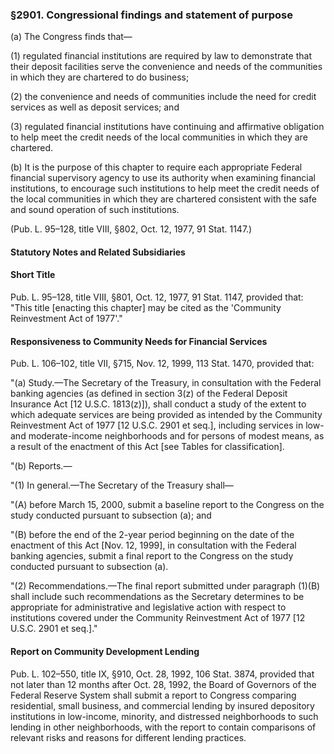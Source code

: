 ### §2901. Congressional findings and statement of purpose ###

(a) The Congress finds that—

(1) regulated financial institutions are required by law to demonstrate that their deposit facilities serve the convenience and needs of the communities in which they are chartered to do business;

(2) the convenience and needs of communities include the need for credit services as well as deposit services; and

(3) regulated financial institutions have continuing and affirmative obligation to help meet the credit needs of the local communities in which they are chartered.

(b) It is the purpose of this chapter to require each appropriate Federal financial supervisory agency to use its authority when examining financial institutions, to encourage such institutions to help meet the credit needs of the local communities in which they are chartered consistent with the safe and sound operation of such institutions.

(Pub. L. 95–128, title VIII, §802, Oct. 12, 1977, 91 Stat. 1147.)

#### **Statutory Notes and Related Subsidiaries** ####

#### Short Title ####

Pub. L. 95–128, title VIII, §801, Oct. 12, 1977, 91 Stat. 1147, provided that: "This title [enacting this chapter] may be cited as the 'Community Reinvestment Act of 1977'."

#### Responsiveness to Community Needs for Financial Services ####

Pub. L. 106–102, title VII, §715, Nov. 12, 1999, 113 Stat. 1470, provided that:

"(a) Study.—The Secretary of the Treasury, in consultation with the Federal banking agencies (as defined in section 3(z) of the Federal Deposit Insurance Act [12 U.S.C. 1813(z)]), shall conduct a study of the extent to which adequate services are being provided as intended by the Community Reinvestment Act of 1977 [12 U.S.C. 2901 et seq.], including services in low- and moderate-income neighborhoods and for persons of modest means, as a result of the enactment of this Act [see Tables for classification].

"(b) Reports.—

"(1) In general.—The Secretary of the Treasury shall—

"(A) before March 15, 2000, submit a baseline report to the Congress on the study conducted pursuant to subsection (a); and

"(B) before the end of the 2-year period beginning on the date of the enactment of this Act [Nov. 12, 1999], in consultation with the Federal banking agencies, submit a final report to the Congress on the study conducted pursuant to subsection (a).

"(2) Recommendations.—The final report submitted under paragraph (1)(B) shall include such recommendations as the Secretary determines to be appropriate for administrative and legislative action with respect to institutions covered under the Community Reinvestment Act of 1977 [12 U.S.C. 2901 et seq.]."

#### Report on Community Development Lending ####

Pub. L. 102–550, title IX, §910, Oct. 28, 1992, 106 Stat. 3874, provided that not later than 12 months after Oct. 28, 1992, the Board of Governors of the Federal Reserve System shall submit a report to Congress comparing residential, small business, and commercial lending by insured depository institutions in low-income, minority, and distressed neighborhoods to such lending in other neighborhoods, with the report to contain comparisons of relevant risks and reasons for different lending practices.